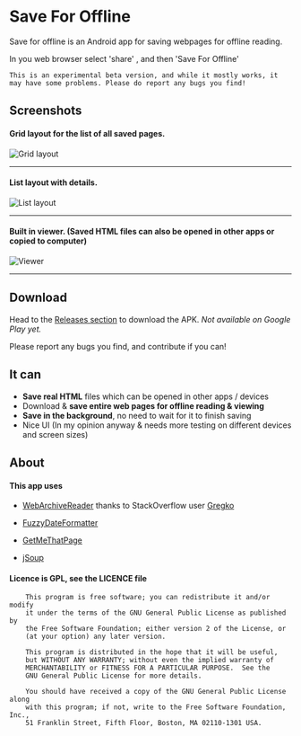 # Save For Offline

Save for offline is an Android app for saving webpages for offline reading.

In you web browser select 'share' , and then 'Save For Offline'
```
This is an experimental beta version, and while it mostly works, it may have some problems. Please do report any bugs you find!
```

## Screenshots
#### Grid layout for the list of all saved pages.
![Grid layout](https://raw.githubusercontent.com/JonasCz/save-for-offline/master/screenshots/gridlayout.png)
***

#### List layout with details.
![List layout](https://raw.githubusercontent.com/JonasCz/save-for-offline/master/screenshots/listlayout.png)
***

#### Built in viewer. (Saved HTML files can also be opened in other apps or copied to computer)
![Viewer](https://raw.githubusercontent.com/JonasCz/save-for-offline/master/screenshots/viewer.png)
***


## Download

Head to the [Releases section](http://github.com/JonasCz/save-for-offline/releases) to download the APK.  *Not available on Google Play yet.*

Please report any bugs you find, and contribute if you can!


## It can

* **Save real HTML**  files which can be opened in other apps / devices
* Download & **save entire web pages for offline reading & viewing**
* **Save in the background**, no need to wait for it to finish saving
* Nice UI (In my opinion anyway & needs more testing on different devices and screen sizes)

## About

#### This app uses

*  [WebArchiveReader](http://github.com/gregko/webArchiveReader/) thanks to StackOverflow user [Gregko](http://github.com/JonasCz/save-for-offline/releases)

* [FuzzyDateFormatter](http://github.com/igstan/fuzzyDateFormatter/)

* [GetMeThatPage](https://github.com/PramodKhare/GetMeThatPage/)

* [jSoup](http://jsoup.org)

#### Licence is GPL, see the LICENCE file

```
    This program is free software; you can redistribute it and/or modify
    it under the terms of the GNU General Public License as published by
    the Free Software Foundation; either version 2 of the License, or
    (at your option) any later version.

    This program is distributed in the hope that it will be useful,
    but WITHOUT ANY WARRANTY; without even the implied warranty of
    MERCHANTABILITY or FITNESS FOR A PARTICULAR PURPOSE.  See the
    GNU General Public License for more details.

    You should have received a copy of the GNU General Public License along
    with this program; if not, write to the Free Software Foundation, Inc.,
    51 Franklin Street, Fifth Floor, Boston, MA 02110-1301 USA.
```

